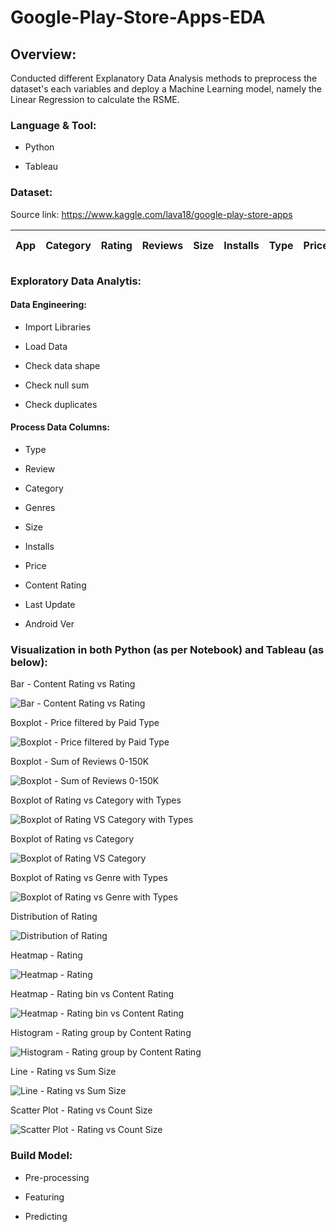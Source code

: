 # Google-Play-Store-Apps-EDA


## Overview:

Conducted different Explanatory Data Analysis methods to preprocess the dataset's each variables and deploy a Machine Learning model, namely the Linear Regression to calculate the RSME.

### Language & Tool: 

- Python

- Tableau

### Dataset:

Source link: https://www.kaggle.com/lava18/google-play-store-apps

| App | Category | Rating | Reviews | Size | Installs | Type | Price | Content Rating | Genres | Last Updated | Current Ver | Android Ver |
|-|-|-|-|-|-|-|-|-|-|-|-|-|

### Exploratory Data Analytis:

#### Data Engineering:

- Import Libraries

- Load Data

- Check data shape

- Check null sum

- Check duplicates

#### Process Data Columns:

- Type

- Review

- Category

- Genres

- Size

- Installs

- Price

- Content Rating

- Last Update

- Android Ver

### Visualization in both Python (as per Notebook) and Tableau (as below):

Bar - Content Rating vs Rating

![Bar - Content Rating vs Rating](https://user-images.githubusercontent.com/70437668/138580405-822d5c2a-e78b-44e3-98ea-39509813ed25.jpg)

Boxplot - Price filtered by Paid Type

![Boxplot - Price filtered by Paid Type](https://user-images.githubusercontent.com/70437668/138580421-2cdabed7-1a5a-483c-be53-5657fe9dd450.jpg)

Boxplot - Sum of Reviews 0-150K

![Boxplot - Sum of Reviews 0-150K](https://user-images.githubusercontent.com/70437668/138580425-ee5f67f9-79a6-42e2-b8fe-277417c073d8.jpg)

Boxplot of Rating vs Category with Types

![Boxplot of Rating VS Category with Types](https://user-images.githubusercontent.com/70437668/138580430-85d3d1c4-5023-4448-9996-f2b30d6bbe04.jpg)

Boxplot of Rating vs Category

![Boxplot of Rating VS Category](https://user-images.githubusercontent.com/70437668/138580434-662d9c9e-71f6-452b-a675-61017f4cc3b7.jpg)

Boxplot of Rating vs Genre with Types 

![Boxplot of Rating vs Genre with Types ](https://user-images.githubusercontent.com/70437668/138580437-123cd379-833c-4290-b919-e2bdbd135eac.jpg)

Distribution of Rating

![Distribution of Rating](https://user-images.githubusercontent.com/70437668/138580440-bfbd0a42-f058-416a-af14-03329b8bca3b.jpg)

Heatmap - Rating  

![Heatmap - Rating  ](https://user-images.githubusercontent.com/70437668/138580444-24d35f17-2ba0-47f8-bf3b-4256100a7574.jpg)

Heatmap - Rating bin vs Content Rating

![Heatmap - Rating bin vs Content Rating](https://user-images.githubusercontent.com/70437668/138580450-407bf428-9891-4a55-8343-701fea36d4fd.jpg)

Histogram - Rating group by Content Rating

![Histogram - Rating group by Content Rating](https://user-images.githubusercontent.com/70437668/138580454-e5c399c3-5e06-4e34-8e68-047d847291e8.jpg)

Line - Rating vs Sum Size

![Line - Rating vs Sum Size](https://user-images.githubusercontent.com/70437668/138580458-06e37b8d-3010-4867-999e-8e196eb67290.jpg)

Scatter Plot - Rating vs Count Size

![Scatter Plot - Rating vs Count Size](https://user-images.githubusercontent.com/70437668/138580462-52f1d9db-9adb-4998-a7cf-7a27e5011d88.jpg)


### Build Model:

- Pre-processing

- Featuring

- Predicting
